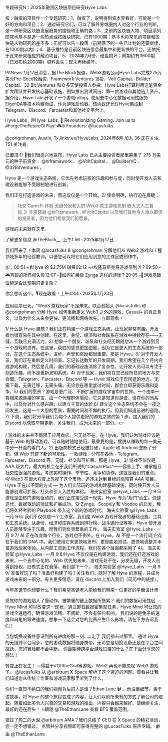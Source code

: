 专题研究N：2025年融资区块链项目研究Hyve Labs

按：融资的项目作一个专题研究：1、融资了，说明得到资本界看好，可能是一个好的方向和项目；2、通过研究它们，可以了解外界或圈内人对这个行业的判断，是一种研究区块链发展趋势的捷径和正确的路；3、之前的区块链人物、项目系列研究也基本是追一些热点或按版块研究，已有1000期；基本也将常见的项目和区块链人物研究的差不多；正好可以告一段落（前期落下的一些已计划的还要继续，在1000期以内）；4、基于推特是目前区块链信息最集中和更新快的平台，还依托于此来研究相应的融资项目。5、2024年2月份，硬盘损坏；前期约有3600期（已发布约2000期）资料丢失；现未再续编号。

PANews 1月17日消息，据The Block报道，Web3游戏公司Hyve Labs完成275万美元Pre-Seed轮融资，Framework Ventures 领投，Volt Capital、Builder Capital、32 Bit Ventures 和众多天使投资人参投。Hyve Labs打算利用这笔资金扩大团队并开发核心基础设施，例如推出测试网链、第一款游戏和其他链上资产。
据介绍，Hyve Labs开发了一个游戏rollup，使用去中心化数据可用性服务EigenDA等技术构建而成，作为游戏启动器。该协议还允许Hyve集成到Telegram、Discord、Farcaster和其他社交平台上。

Hyve Labs
,
@Hyve_Labs,
🚀 Revolutionizing Gaming. Join us to #ForgeTheFutureOfPlay! 🎮🌐 
Founders: 
@lucasfulks
 
@corigrohman,
Austin, Tx,linktr.ee/HyveLabs,,2024年6月 加入
36 正在关注,
751 关注者,

已置顶:1/ 🚨我们很高兴地宣布，Hyve Labs 已从主要投资者那里筹集了 275 万美元的种子前资金： 
@hiframework
 、 
@VoltCapital
 、 
@BuilderVC
 、 
@32BitVentures
 。

Hyve 是一个游戏生态系统，它优先考虑玩家的乐趣和参与度，同时使开发人员和建设者能够不受限制地进行创新。

我们正在打造游戏的未来，而这仅仅是一个开始。2/ 使命明确，执行迫在眉睫：
>社交 GameFi 体验
>无缝分发和入职
> Web3 原生游戏机制
>嵌入式人工智能,3/ 非常感谢
@hiFramework
,
@VoltCapital
以及我们其他令人难以置信的投资者，因为他们相信我们的愿景。

游戏的未来就在这里。

了解更多信息
@TheBlock__
:上午1:56 · 2025年1月17日

我们回来了！本周
@lucasfulks
 & 
@corigrohman
分解他们从 Web2 游戏和工程领域多年的经验教训，以便您可以将它们应用到您的工作室或制作中。

加：00:51 -💰Hyve 的 $2.75M 融资02:12 -🔥埃隆马斯克将游戏带到 X？09:50 -🎮育碧的所有权失败12:07 -🚀如何扩展像 Zynga 这样的游戏？20:05 -🔧游戏基础设施是否比预期的更复杂？

你会想听这个。🎙️现在收看！上午4:44 · 2025年1月23日

应用程序已死，“Web3 游戏玩家”不是未来。联合创始人
@lucasfulks
和
@corigrohman
分解 Hyve 如何重新定义 Web3 之外的游戏，Casual+ 的真正含义，以及为什么未来会更快、更流畅和网络优先。立即观看！

1/ 什么是 Hyve 建筑？我们正在构建一个游戏生态系统，让玩家非常有趣，开发者也很容易在其中创建。在这里，身份、经济和社会联系在游戏中持续存在——无缝、互联且充满活力。2/ 想象一个朋友、派系和社交经历跟随您从一个游戏到另一个游戏的世界。在这里，获胜的感觉更加甜蜜，因为它是更大的生态系统的一部分，在这个生态系统中，进步、声誉和奖励都很重要。那是 Hyve。3/ 对于开发人员，我们正在重新定义时间表。忘记长达数年的开发周期。我们希望在几个月内完成游戏构建，然后是几周。我们的基础设施消除了复杂性，让开发人员可以专注于创造乐趣，而不是重新发明系统。4/ 对于玩家，我们将在您已经所在的地方与您会面。Telegram、Farcaster、Discord 等 — Hyve 游戏位于您闲逛的地方。无需下载，无需迁移，无需头痛。无论您在哪里度过时间，都会立即获得乐趣和竞争。5/ 我们的愿景？游戏是更广泛、不断扩展的游戏宇宙中的世界。一个由单一真相来源连接的宇宙，由一个代理群体驱动，它总是知道你是谁，谁在你的派系中，以及你对什么感兴趣，以建立丰富的体验,6/ 建立这个生态系统不会在一夜之间发生。这是一个大胆的愿景，需要时间和不懈的执行。但我们知道前进的道路。7/ 下周，我们将分享我们为每个人提供更好的游戏之旅的第 1 步。加入我们的 Discord 以获取早期更新，关注我们，成为未来的一部分。👉

/ 游戏的未来并不局限于应用商店。它无处不在。在 Hyve，我们认为游戏应该是基于 Web 的移动游戏，可以随时随地使用，最重要的是，摆脱从赚取的每一美元中分一杯羹的看门人。2/ 出版商模式已经被打破，Apple 和 Android 垄断了分销，但 Web 开辟了新的可能性。一款游戏，分布在各地 - Telegram、Farcaster、Discord 等。无缝、社交和可扩展。那是 Hyve。3/ 游戏不仅仅是 AAA 级大片。最大的机会在于我们所说的“Casual Plus”——容易上手、难掌握且社交性很强的游戏。考虑实时操作、季节性、竞争和协作。这就是我们的重点。
4/ Web3 在很大程度上忽视了这个市场，追逐未达到目标的高预算 AAA 项目。Hyve 正在以不同的方式 — 为人们实际玩的游戏构建基础设施，同时使开发人员能够创建可扩展、社交和引人入胜的体验。
海夫实验室
@Hyve_Labs
·
一月 9
5/ 游戏是由热门游戏驱动的，我们正在接受这一现实。Hyve 专为“射门”而生。快速迭代、数据驱动的验证和扩展成功。受 Zynga、Scopely 和 Voodoo 的启发，我们将久经考验的 Playbook 带入这个新的游戏时代。
海夫实验室
@Hyve_Labs
·
一月 9
6/ 我们不仅仅是一个工作室，我们是 Web3 游戏开发者的基础设施、工具和生态系统。从身份、经济和库存系统到排行榜、战斗通行证等等，Hyve 使开发人员能够专注于乐趣，而我们则负责繁重的工作。
海夫实验室
@Hyve_Labs
·
一月 9
7/ AI 正在改变每个行业，游戏也不例外。在 Hyve，AI 不是一个流行词;它存在于我们的 DNA 中。我们使用它来更快地发布、更智能地测试、更快地调整并丰富游戏玩家体验。从内部工具到工作流程，我们在各个层面都采用了 AI。
海夫实验室
@Hyve_Labs
·
一月 9
8/Hyve 不仅仅是在构建游戏，我们还在打造游戏的未来。一个去中心化的、Web 优先的未来，游戏无处不在，分发无缝，开发人员得到授权。旧模式正在衰落。我们是下一个。
海夫实验室
@Hyve_Labs
·
一月 9
9/ 准备好玩了吗？准备好构建了吗？关注我们，随时了解 Hyve 的旅程，并成为游戏未来的一部分。有关更多信息，请在 discord 上加入我们（简历中的链接）。

今年圣诞节你想要什么？我们希望圣诞老人能给我们带来一位更好的平面设计师

感觉你的游戏陷入了慢动作，被繁重的链上数据所拖累？
我们的数据可用性层 Hyve Mind 可以改变这一现状。通过卸载数据密集型任务，Hyve Mind 可让您的游戏全速运行，确保游戏流畅、不间断，不会有任何影响。
我们说的是兔子的速度和乌龟的跟进速度。想象一下这会对您的比赛产生什么影响，请在下方告诉我们！

当您切换设备并意识到所有进度的那一刻......走了 我们都去过那里。
通过 Hyve 的无缝跨平台同步，您的游戏数据将随身携带。无论您是切换设备还是在平台之间跳跃，您的冒险都不会中断。
你最期待跨平台游戏过渡的什么？在下面分享您的想法！

转变正在发生！ 💥得益于#OfftheGrid等游戏，Web2 再也不能忽视 Web3 游戏了。 
@lucasfulks
从
@arbitrum
 X Space 解析了这个紧迫的问题。观看并让我们知道您从传统工作室和游戏玩家那里听到了什么。

你们一直赞不绝口的我们视频背后的人是谁？Ethan Lane 📹 。他注重细节，善于讲故事，将 Hyve 的整个旅程变成了内容，让人们以前所未有的方式了解公司的崛起。随着如此多令人兴奋的交易和游戏的推出，内容只会越来越好。请继续关注，最好的还在后头！
🔥跟随
@TheEthanLane
查看 BTS 覆盖范围。

错过了周二的大型
@arbitrum
 AMA？我们总结了 CEO 在 X Space 的精彩活动，您一定不想错过。
点赞并分享视频即可获得完整的
@LucasFulks
原声专辑。
📹由
@TheEthanLane